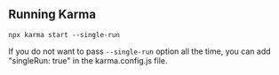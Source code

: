 ## Running Karma

    npx karma start --single-run    

If you do not want to pass `--single-run` option all the time, you can add "singleRun: true" in
the karma.config.js file.
